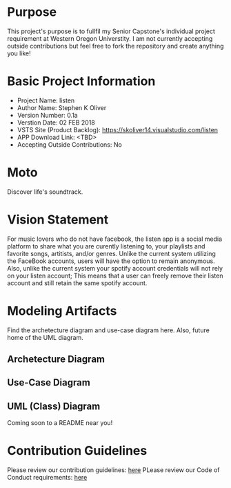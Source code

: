# Purpose
This project's purpose is to fullfil my Senior Capstone's individual project 
requirement at Western Oregon Universtity. I am not currently accepting outside
contributions but feel free to fork the repository and create anything you like!

# Basic Project Information
* Project Name: listen
* Author Name: Stephen K Oliver
* Version Number: 0.1a
* Verstion Date: 02 FEB 2018
* VSTS Site (Product Backlog): https://skoliver14.visualstudio.com/listen
* APP Download Link: \<TBD\>
* Accepting Outside Contributions: No

# Moto
Discover life's soundtrack.

# Vision Statement
For music lovers who do not have facebook, the listen app is a social media platform to share what you are curently listening to, your playlists and favorite songs, artitists, and/or genres. Unlike the current system utilizing the FaceBook accounts, users will have the option to remain anonymous. Also, unlike the current system your spotify account credentials will not rely on your listen account; This means that a user can freely remove their listen account and still retain the same spotify account.

# Modeling Artifacts
Find the archetecture diagram and use-case diagram here. 
Also, future home of the UML diagram.

## Archetecture Diagram
<!-- image here -->

## Use-Case Diagram
<!-- image here -->

## UML (Class) Diagram
Coming soon to a README near you!

# Contribution Guidelines
Please review our contribution guidelines: [here](CONTRIBUTING.md)
PLease review our Code of Conduct requirements: [here](CODE_OF_CONDUCT.md)
